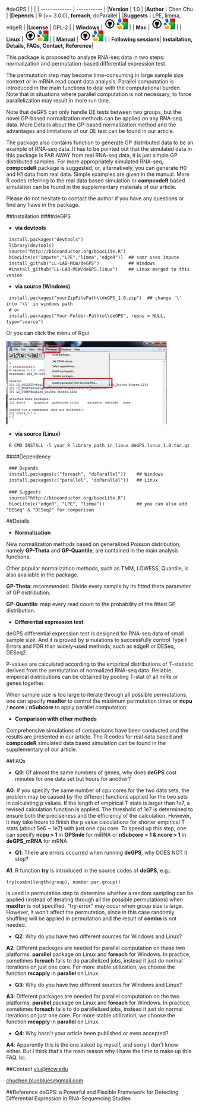 #deGPS 
|  |            |
| ------------- | ----------- |
|**Version** | 1.0 |
|**Author** | Chen Chu |
|**Depends** | R (>= 3.0.0), **foreach**, doParallel |
|**Suggests** | LPE, limma, edgeR |
|**License** | GPL-2 |
| **Windows** | <a href="https://github.com/LL-LAB-MCW/deGPS-source-file/blob/master/deGPS_1.0.zip?raw=true"><img src="https://raw.githubusercontent.com/LL-LAB-MCW/deGPS-source-file/master/githublogo.png"></a> <a href="https://degps-rna-seq.googlecode.com/svn/deGPS_1.0.zip"><img src="https://raw.githubusercontent.com/LL-LAB-MCW/deGPS-source-file/master/Google-logo.png"></a>  |
| **Mac** | <a href="https://github.com/LL-LAB-MCW/deGPS-source-file/blob/master/deGPS_1.0.tgz?raw=true"><img src="https://raw.githubusercontent.com/LL-LAB-MCW/deGPS-source-file/master/githublogo.png"></a> <a href="https://degps-rna-seq.googlecode.com/svn/deGPS_1.0.tgz"><img src="https://raw.githubusercontent.com/LL-LAB-MCW/deGPS-source-file/master/Google-logo.png"></a>  |
| **Linux** | <a href="https://github.com/LL-LAB-MCW/deGPS-source-file/blob/master/deGPS.linux_1.0.tar.gz?raw=true"><img src="https://raw.githubusercontent.com/LL-LAB-MCW/deGPS-source-file/master/githublogo.png"></a> <a href="https://degps-rna-seq.googlecode.com/svn/deGPS.linux_1.0.tar.gz"><img src="https://raw.githubusercontent.com/LL-LAB-MCW/deGPS-source-file/master/Google-logo.png"></a>  |
| **Manual** | <a href="https://github.com/LL-LAB-MCW/deGPS-source-file/blob/master/deGPS-manual.pdf?raw=true"><img src="https://raw.githubusercontent.com/LL-LAB-MCW/deGPS-source-file/master/githublogo.png"></a> <a href="https://degps-rna-seq.googlecode.com/svn/deGPS-manual.rar"><img src="https://raw.githubusercontent.com/LL-LAB-MCW/deGPS-source-file/master/Google-logo.png"></a>  |
| **Following sessions**| **Installation, Details, FAQs, Contact, Reference**|

This package is proposed to analyze RNA-seq data in two steps: normalization and permutation-based differential expression test. 

The permutation step may become time-consuming in large sample size context or in mRNA read count data analysis. Parallel computation is introduced in the main functions to deal with the computational burden. Note that in situations where parallel computation is not necessary, to force parallelization may result in more run time.

Note that deGPS can only handle DE tests between two groups, but the novel GP-based normalization methods can be applied on any RNA-seq data. More Details about the GP-based normalization method and the advantages and limitations of our DE test can be found in our article.

The package also contains function to generate GP distributed data to be an example of RNA-seq data. It has to be pointed out that the simulated data in this package is FAR AWAY from real RNA-seq data, it is just simple GP distributed samples. For more appropriately simulated RNA-seq, **compcodeR** package is suggested, or, alternatively, you can generate H0 and H1 data from real data. Simple examples are given in the manual. More R codes referring to the real data based simulation or **compcodeR** based simulation can be found in the supplementary materials of our article.

Please do not hesitate to contact the author if you have any questions or find any flaws in the package.

##Installation
####deGPS
- **via devtools**
 ```
  install.packages("devtools")
  library(devtools)
  source("http://bioconductor.org/biocLite.R")
  biocLite(c("impute","LPE","limma","edgeR"))  ## samr uses impute
  install_github("LL-LAB-MCW/deGPS")           ## Windows
  #install_github("LL-LAB-MCW/deGPS.linux")    ## Linux merged to this vesion
 ```

- **via source (Windows)**
 ```
  install.packages("yourZipFilePath\\deGPS_1.0.zip")  ## change '\' into '\\' in windows path
  # or 
  install.packages("Your-Folder-Pathto\\deGPS", repos = NULL, type="source")
 ```

 Or you can click the menu of Rgui:

 ![Alt text](https://raw.githubusercontent.com/LL-LAB-MCW/deGPS-source-file/master/ccpic1.jpg?raw=TRUE)

- **via source (Linux)**

 ```
  R CMD INSTALL -l your_R_library_path_in_linux deGPS.linux_1.0.tar.gz
 ```

####Dependency
 ```
  ### Depends
  install.packages(c("foreach", "doParallel"))    ## Windows
  install.packages(c("parallel", "doParallel"))   ## Linux 
  
  ### Suggests
  source("http://bioconductor.org/biocLite.R")
  biocLite(c("edgeR", "LPE", "limma"))            ## you can also add "DESeq" & "DESeq2" for comparison
 ```

##Details
- **Normalization**

 New normalization methods based on generalized Poisson distribution, namely **GP-Theta** and  **GP-Quantile**, are contained in the main analysis functions.

 Other popular normalization methods, such as TMM, LOWESS, Quantile, is also available in the package. 

 **GP-Theta**: recommended. Divide every sample by its fitted theta parameter of GP distribution.

 **GP-Quantile**: map every read count to the probability of the fitted GP distribution.


- **Differential expression test**

 deGPS differential expression test is designed for RNA-seq data of small sample size. And it is proved by simulations to successfully control Type I Errors and FDR than widely-used methods, such as edgeR or DESeq, DESeq2.

 P-values are calculated according to the empirical distributions of T-statistic derived from the permutation of normalized RNA-seq data. Reliable empirical distributions can be obtained by pooling T-stat of all miRs or genes together.

 When sample size is too large to iterate through all possible permutations, one can specify **maxIter** to control the maximum permutation times or **ncpu** / **ncore** / **nSubcore** to apply parallel computation. 


- **Comparison with other methods**

 Comprehensive simulations of comparisons have been conducted and the results are presented in our article. The R codes for real data based and **compcodeR** simulated data based  simulation can be found in the supplementary of our article.

##FAQs
- **Q0**: Of almost the same numbers of genes, why does **deGPS** cost minutes for one data set but hours for another?
 
 **A0**: If you specify the same number of cpu cores for the two data sets, the problem may be caused by the different functions applied for the two sets in calculating p values. If the length of empirical T stats is larger than 1e7, a revised calculation function is applied. The threshold of 1e7 is determined to ensure both the preciseness and the efficiency of the calculation. However, it may take hours to finish the p value calculations for shorter empirical T stats (about 5e6 ~ 1e7) with just one cpu core. To speed up this step, one can specify **ncpu > 1** in **GPSmle** for miRNA or **nSubcore > 1 & ncore > 1** in **deGPS_mRNA** for mRNA.

- **Q1**: There are errors occurred when running **deGPS**, why DOES NOT it stop?
 
 **A1**: R function **try** is introduced in the source codes of **deGPS**, e.g.:
 ```
 try(combn(length(group), number.per.group))
 ```
 is used in permutation step to determine whether a random sampling can be applied (instead of iterating through all the possible permutations) when **maxIter** is not specified. "try-error" may occur when group size is large. However, it won't affect the permutation, since in this case randomly shuffling will be applied in permutation and the result of **combn** is not needed.
 
 
- **Q2**: Why do you have two different sources for Windows and Linux?
 
 **A2**: Different packages are needed for parallel computation on these two platforms. **parallel** package on Linux and **foreach** for Windows. In practice, sometimes **foreach** fails to do parallelized jobs, instead it just do normal iterations on just one core. For more stable utilization, we choose the function **mcapply** in **parallel** on Linux.
 
 
- **Q3**: Why do you have two different sources for Windows and Linux?
 
 **A3**: Different packages are needed for parallel computation on the two platforms: **parallel** package on Linux and **foreach** for Windows. In practice, sometimes **foreach** fails to do parallelized jobs, instead it just do normal iterations on just one core. For more stable utilization, we choose the function **mcapply** in **parallel** on Linux.
 
 
- **Q4**: Why hasn't your article been published or even accepted?
 
 **A4**: Apparently this is the one asked by myself, and sorry I don't know either. But I think that's the main reason why I have the time to make up this FAQ. lol.
 
##Contact
 ylu@mcw.edu

 chuchen.blueblues@gmail.com

##Reference
 deGPS: a Powerful and Flexible Framework for Detecting Differential Expression in RNA-Sequencing Studies


